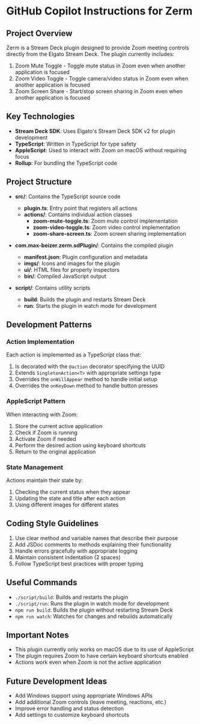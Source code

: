 # GitHub Copilot Instructions for Zerm

## Project Overview

Zerm is a Stream Deck plugin designed to provide Zoom meeting controls directly from the Elgato Stream Deck. The plugin currently includes:

1. Zoom Mute Toggle - Toggle mute status in Zoom even when another application is focused
2. Zoom Video Toggle - Toggle camera/video status in Zoom even when another application is focused
3. Zoom Screen Share - Start/stop screen sharing in Zoom even when another application is focused

## Key Technologies

- **Stream Deck SDK**: Uses Elgato's Stream Deck SDK v2 for plugin development
- **TypeScript**: Written in TypeScript for type safety
- **AppleScript**: Used to interact with Zoom on macOS without requiring focus
- **Rollup**: For bundling the TypeScript code

## Project Structure

- **src/**: Contains the TypeScript source code
  - **plugin.ts**: Entry point that registers all actions
  - **actions/**: Contains individual action classes
    - **zoom-mute-toggle.ts**: Zoom mute control implementation
    - **zoom-video-toggle.ts**: Zoom video control implementation
    - **zoom-share-screen.ts**: Zoom screen sharing implementation

- **com.max-beizer.zerm.sdPlugin/**: Contains the compiled plugin
  - **manifest.json**: Plugin configuration and metadata
  - **imgs/**: Icons and images for the plugin
  - **ui/**: HTML files for property inspectors
  - **bin/**: Compiled JavaScript output

- **script/**: Contains utility scripts
  - **build**: Builds the plugin and restarts Stream Deck
  - **run**: Starts the plugin in watch mode for development

## Development Patterns

### Action Implementation

Each action is implemented as a TypeScript class that:
1. Is decorated with the `@action` decorator specifying the UUID
2. Extends `SingletonAction<T>` with appropriate settings type
3. Overrides the `onWillAppear` method to handle initial setup
4. Overrides the `onKeyDown` method to handle button presses

### AppleScript Pattern

When interacting with Zoom:
1. Store the current active application
2. Check if Zoom is running
3. Activate Zoom if needed
4. Perform the desired action using keyboard shortcuts
5. Return to the original application

### State Management

Actions maintain their state by:
1. Checking the current status when they appear
2. Updating the state and title after each action
3. Using different images for different states

## Coding Style Guidelines

1. Use clear method and variable names that describe their purpose
2. Add JSDoc comments to methods explaining their functionality
3. Handle errors gracefully with appropriate logging
4. Maintain consistent indentation (2 spaces)
5. Follow TypeScript best practices with proper typing

## Useful Commands

- `./script/build`: Builds and restarts the plugin
- `./script/run`: Runs the plugin in watch mode for development
- `npm run build`: Builds the plugin without restarting Stream Deck
- `npm run watch`: Watches for changes and rebuilds automatically

## Important Notes

- This plugin currently only works on macOS due to its use of AppleScript
- The plugin requires Zoom to have certain keyboard shortcuts enabled
- Actions work even when Zoom is not the active application

## Future Development Ideas

- Add Windows support using appropriate Windows APIs
- Add additional Zoom controls (leave meeting, reactions, etc.)
- Improve error handling and status detection 
- Add settings to customize keyboard shortcuts
